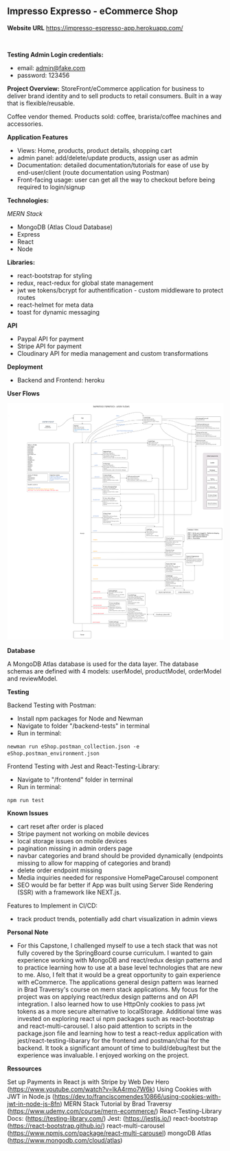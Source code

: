 ## Impresso Expresso - eCommerce Shop

**Website URL**
https://impresso-espresso-app.herokuapp.com/

<img src="https://res.cloudinary.com/edeneault-cloudinary/image/upload/v1632411903/myProfile-images/Screen_Shot_2021-09-22_at_2.08.09_PM_oqh8pk.png" alt="" />

**Testing Admin Login credentials:**

- email: admin@fake.com
- password: 123456

**Project Overview:** StoreFront/eCommerce application for business to deliver brand identity and to sell products to retail consumers. Built in a way that is flexible/reusable.

Coffee vendor themed. Products sold: coffee, brarista/coffee machines and accessories.

**Application Features**

- Views: Home, products, product details, shopping cart
- admin panel: add/delete/update products, assign user as admin
- Documentation: detailed documentation/tutorials for ease of use by end-user/client (route documentation using Postman)
- Front-facing usage: user can get all the way to checkout before being required to login/signup

**Technologies:**

_MERN Stack_

- MongoDB (Atlas Cloud Database)
- Express
- React
- Node

**Libraries:**

- react-bootstrap for styling
- redux, react-redux for global state management
- jwt we tokens/bcrypt for authentification - custom middleware to protect routes
- react-helmet for meta data
- toast for dynamic messaging

**API**

- Paypal API for payment
- Stripe API for payment
- Cloudinary API for media management and custom transformations

**Deployment**

- Backend and Frontend: heroku

**User Flows**

<img src="documentation/User Flows - Cap 2-v2.png" alt="user-flow"/>

**Database**

A MongoDB Atlas database is used for the data layer. The database schemas are defined with 4 models: userModel, productModel, orderModel and reviewModel.

**Testing**

Backend Testing with Postman:

- Install npm packages for Node and Newman
- Navigate to folder "/backend-tests" in terminal
- Run in terminal:

```
newman run eShop.postman_collection.json -e eShop.postman_environment.json
```

Frontend Testing with Jest and React-Testing-Library:

- Navigate to "/frontend" folder in terminal
- Run in terminal:

```
npm run test
```

**Known Issues**

- cart reset after order is placed
- Stripe payment not working on mobile devices
- local storage issues on mobile devices
- pagination missing in admin orders page
- navbar categories and brand should be provided dynamically (endpoints missing to allow for mapping of categories and brand)
- delete order endpoint missing
- Media inquiries needed for responsive HomePageCarousel component
- SEO would be far better if App was built using Server Side Rendering (SSR) with a framework like NEXT.js.

Features to Implement in CI/CD:

- track product trends, potentially add chart visualization in admin views

**Personal Note**

- For this Capstone, I challenged myself to use a tech stack that was not fully covered by the SpringBoard course curriculum. I wanted to gain experience working with MongoDB and react/redux design patterns and to practice learning how to use at a base level technologies that are new to me. Also, I felt that it would be a great opportunity to gain experience with eCommerce. The applications general design pattern was learned in Brad Traversy's course on mern stack applications. My focus for the project was on applying react/redux design patterns and on API integration. I also learned how to use HttpOnly cookies to pass jwt tokens as a more secure alternative to localStorage. Additional time was invested on exploring react ui npm packages such as react-bootstrap and react-multi-carousel. I also paid attention to scripts in the package.json file and learning how to test a react-redux application with jest/react-testing-libarary for the frontend and postman/chai for the backend. It took a significant amount of time to build/debug/test but the experience was invaluable. I enjoyed working on the project.

**Ressources**

Set up Payments in React js with Stripe by Web Dev Hero (https://www.youtube.com/watch?v=lkA4rmo7W6k)
Using Cookies with JWT in Node.js (https://dev.to/franciscomendes10866/using-cookies-with-jwt-in-node-js-8fn)
MERN Stack Tutorial by Brad Traversy (https://www.udemy.com/course/mern-ecommerce/)
React-Testing-Library Docs: (https://testing-library.com/)
Jest: (https://jestjs.io/)
react-bootstrap (https://react-bootstrap.github.io/)
react-multi-carousel (https://www.npmjs.com/package/react-multi-carousel)
mongoDB Atlas (https://www.mongodb.com/cloud/atlas)
